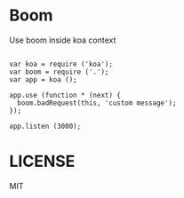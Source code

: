# Boom

Use boom inside koa context

```

var koa = require ('koa');
var boom = require ('.');
var app = koa ();

app.use (function * (next) {
  boom.badRequest(this, 'custom message');
});

app.listen (3000);

```

# LICENSE 

MIT